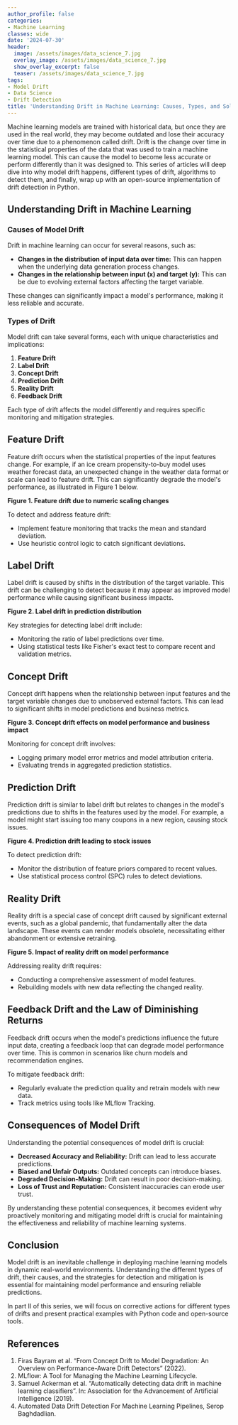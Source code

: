 ```yaml
---
author_profile: false
categories:
- Machine Learning
classes: wide
date: '2024-07-30'
header:
  image: /assets/images/data_science_7.jpg
  overlay_image: /assets/images/data_science_7.jpg
  show_overlay_excerpt: false
  teaser: /assets/images/data_science_7.jpg
tags:
- Model Drift
- Data Science
- Drift Detection
title: 'Understanding Drift in Machine Learning: Causes, Types, and Solutions'
---
```


Machine learning models are trained with historical data, but once they are used in the real world, they may become outdated and lose their accuracy over time due to a phenomenon called drift. Drift is the change over time in the statistical properties of the data that was used to train a machine learning model. This can cause the model to become less accurate or perform differently than it was designed to. This series of articles will deep dive into why model drift happens, different types of drift, algorithms to detect them, and finally, wrap up with an open-source implementation of drift detection in Python.

## Understanding Drift in Machine Learning

### Causes of Model Drift

Drift in machine learning can occur for several reasons, such as:

- **Changes in the distribution of input data over time:** This can happen when the underlying data generation process changes.
- **Changes in the relationship between input (x) and target (y):** This can be due to evolving external factors affecting the target variable.

These changes can significantly impact a model's performance, making it less reliable and accurate.

### Types of Drift

Model drift can take several forms, each with unique characteristics and implications:

1. **Feature Drift**
2. **Label Drift**
3. **Concept Drift**
4. **Prediction Drift**
5. **Reality Drift**
6. **Feedback Drift**

Each type of drift affects the model differently and requires specific monitoring and mitigation strategies.

## Feature Drift

Feature drift occurs when the statistical properties of the input features change. For example, if an ice cream propensity-to-buy model uses weather forecast data, an unexpected change in the weather data format or scale can lead to feature drift. This can significantly degrade the model's performance, as illustrated in Figure 1 below.

**Figure 1. Feature drift due to numeric scaling changes**

To detect and address feature drift:

- Implement feature monitoring that tracks the mean and standard deviation.
- Use heuristic control logic to catch significant deviations.

## Label Drift

Label drift is caused by shifts in the distribution of the target variable. This drift can be challenging to detect because it may appear as improved model performance while causing significant business impacts.

**Figure 2. Label drift in prediction distribution**

Key strategies for detecting label drift include:

- Monitoring the ratio of label predictions over time.
- Using statistical tests like Fisher's exact test to compare recent and validation metrics.

## Concept Drift

Concept drift happens when the relationship between input features and the target variable changes due to unobserved external factors. This can lead to significant shifts in model predictions and business metrics.

**Figure 3. Concept drift effects on model performance and business impact**

Monitoring for concept drift involves:

- Logging primary model error metrics and model attribution criteria.
- Evaluating trends in aggregated prediction statistics.

## Prediction Drift

Prediction drift is similar to label drift but relates to changes in the model's predictions due to shifts in the features used by the model. For example, a model might start issuing too many coupons in a new region, causing stock issues.

**Figure 4. Prediction drift leading to stock issues**

To detect prediction drift:

- Monitor the distribution of feature priors compared to recent values.
- Use statistical process control (SPC) rules to detect deviations.

## Reality Drift

Reality drift is a special case of concept drift caused by significant external events, such as a global pandemic, that fundamentally alter the data landscape. These events can render models obsolete, necessitating either abandonment or extensive retraining.

**Figure 5. Impact of reality drift on model performance**

Addressing reality drift requires:

- Conducting a comprehensive assessment of model features.
- Rebuilding models with new data reflecting the changed reality.

## Feedback Drift and the Law of Diminishing Returns

Feedback drift occurs when the model's predictions influence the future input data, creating a feedback loop that can degrade model performance over time. This is common in scenarios like churn models and recommendation engines.

To mitigate feedback drift:

- Regularly evaluate the prediction quality and retrain models with new data.
- Track metrics using tools like MLflow Tracking.

## Consequences of Model Drift

Understanding the potential consequences of model drift is crucial:

- **Decreased Accuracy and Reliability:** Drift can lead to less accurate predictions.
- **Biased and Unfair Outputs:** Outdated concepts can introduce biases.
- **Degraded Decision-Making:** Drift can result in poor decision-making.
- **Loss of Trust and Reputation:** Consistent inaccuracies can erode user trust.

By understanding these potential consequences, it becomes evident why proactively monitoring and mitigating model drift is crucial for maintaining the effectiveness and reliability of machine learning systems.

## Conclusion

Model drift is an inevitable challenge in deploying machine learning models in dynamic real-world environments. Understanding the different types of drift, their causes, and the strategies for detection and mitigation is essential for maintaining model performance and ensuring reliable predictions.

In part II of this series, we will focus on corrective actions for different types of drifts and present practical examples with Python code and open-source tools.

## References

1. Firas Bayram et al. “From Concept Drift to Model Degradation: An Overview on Performance-Aware Drift Detectors” (2022).
2. MLflow: A Tool for Managing the Machine Learning Lifecycle.
3. Samuel Ackerman et al. “Automatically detecting data drift in machine learning classifiers”. In: Association for the Advancement of Artificial Intelligence (2019).
4. Automated Data Drift Detection For Machine Learning Pipelines, Serop Baghdadlian.